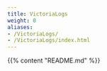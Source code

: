 ```yaml
---
title: VictoriaLogs
weight: 0
aliases:
- /VictoriaLogs/
- /VictoriaLogs/index.html
---
```

{{% content "README.md" %}}
